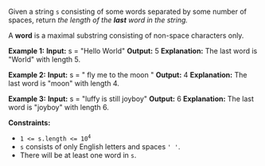 Given a string `s` consisting of some words separated by some number of spaces, return _the length of the **last** word in the string._

A **word** is a maximal substring consisting of non-space characters only.

**Example 1:**
**Input:** s = "Hello World"
**Output:** 5
**Explanation:** The last word is "World" with length 5. 

**Example 2:**
**Input:** s = " fly me to the moon "
**Output:** 4
**Explanation:** The last word is "moon" with length 4. 

**Example 3:**
**Input:** s = "luffy is still joyboy"
**Output:** 6
**Explanation:** The last word is "joyboy" with length 6. 

**Constraints:**

*   <code>1 <= s.length <= 10<sup>4</sup></code>
*   `s` consists of only English letters and spaces `' '`.
*   There will be at least one word in `s`.